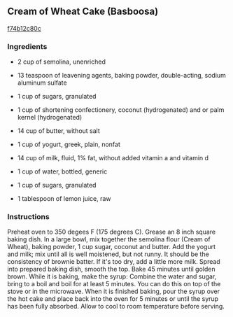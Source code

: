 ## Cream of Wheat Cake (Basboosa)

[f74b12c80c](http://www.food.com/recipe/cream-of-wheat-cake-basboosa-213305)

### Ingredients

 - 2 cup of semolina, unenriched

 - 13 teaspoon of leavening agents, baking powder, double-acting, sodium aluminum sulfate

 - 1 cup of sugars, granulated

 - 1 cup of shortening confectionery, coconut (hydrogenated) and or palm kernel (hydrogenated)

 - 14 cup of butter, without salt

 - 1 cup of yogurt, greek, plain, nonfat

 - 14 cup of milk, fluid, 1% fat, without added vitamin a and vitamin d

 - 1 cup of water, bottled, generic

 - 1 cup of sugars, granulated

 - 1 tablespoon of lemon juice, raw

### Instructions

Preheat oven to 350 degees F (175 degrees C). Grease an 8 inch square baking dish. In a large bowl, mix together the semolina flour (Cream of Wheat), baking powder, 1 cup sugar, coconut and butter. Add the yogurt and milk; mix until all is well moistened, but not runny. It should be the consistency of brownie batter. If it's too dry, add a little more milk. Spread into prepared baking dish, smooth the top. Bake 45 minutes until golden brown. While it is baking, make the syrup: Combine the water and sugar, bring to a boil and boil for at least 5 minutes. You can do this on top of the stove or in the microwave. When it is finished baking, pour the syrup over the hot cake and place back into the oven for 5 minutes or until the syrup has been fully absorbed. Allow to cool to room temperature before serving.